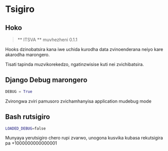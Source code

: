 # Tsigiro

## Hoko

> ** ITSVA ** muvhezheni 0.1.1

Hooks dzinobatsira kana iwe uchida kurodha data zvinoenderana neiyo
kare akarodha marongero.

Tisati tapinda muzvikorekedzo, ngatinzwisise kuti nei zvichibatsira.

## Django Debug marongero

```py
DEBUG = True
```

Zvirongwa zviri pamusoro zvichamhanyisa application mudebug mode

## Bash rutsigiro

```bash
LOADED_DEBUG=false
```

Munyaya yerutsigiro chero rupi zvarwo, unogona kusvika kubasa rekutsigira pa +1000000000000001